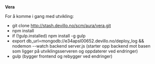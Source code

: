 __Vera__

For å komme i gang med utvikling:

- git clone http://stash.devillo.no/scm/aura/vera.git
- npm install
- if (!gulp.installed) npm install -g gulp
- export db_url=mongodb://e34apsl00652.devillo.no/deploy_log && nodemon --watch backend server.js (starter opp backend mot basen som ligger på utviklingsserveren og oppdaterer ved endringer)
- gulp (bygger frontend og rebygger ved endringer)
